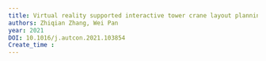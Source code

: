 ```yaml
---
title: Virtual reality supported interactive tower crane layout planning for high-rise modular integrated construction
authors: Zhiqian Zhang, Wei Pan
year: 2021
DOI: 10.1016/j.autcon.2021.103854
Create_time :  
---
```


